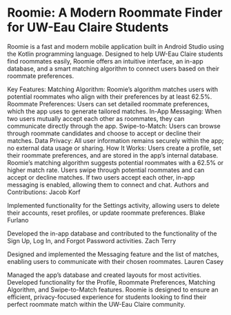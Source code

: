 # Roomie: A Modern Roommate Finder for UW-Eau Claire Students

Roomie is a fast and modern mobile application built in Android Studio using the Kotlin programming language. Designed to help UW-Eau Claire students find roommates easily, Roomie offers an intuitive interface, an in-app database, and a smart matching algorithm to connect users based on their roommate preferences.

Key Features:
Matching Algorithm: Roomie’s algorithm matches users with potential roommates who align with their preferences by at least 62.5%.
Roommate Preferences: Users can set detailed roommate preferences, which the app uses to generate tailored matches.
In-App Messaging: When two users mutually accept each other as roommates, they can communicate directly through the app.
Swipe-to-Match: Users can browse through roommate candidates and choose to accept or decline their matches.
Data Privacy: All user information remains securely within the app; no external data usage or sharing.
How It Works:
Users create a profile, set their roommate preferences, and are stored in the app’s internal database.
Roomie’s matching algorithm suggests potential roommates with a 62.5% or higher match rate.
Users swipe through potential roommates and can accept or decline matches.
If two users accept each other, in-app messaging is enabled, allowing them to connect and chat.
Authors and Contributions:
Jacob Korf

Implemented functionality for the Settings activity, allowing users to delete their accounts, reset profiles, or update roommate preferences.
Blake Furlano

Developed the in-app database and contributed to the functionality of the Sign Up, Log In, and Forgot Password activities.
Zach Terry

Designed and implemented the Messaging feature and the list of matches, enabling users to communicate with their chosen roommates.
Lauren Casey

Managed the app’s database and created layouts for most activities. Developed functionality for the Profile, Roommate Preferences, Matching Algorithm, and Swipe-to-Match features.
Roomie is designed to ensure an efficient, privacy-focused experience for students looking to find their perfect roommate match within the UW-Eau Claire community.

